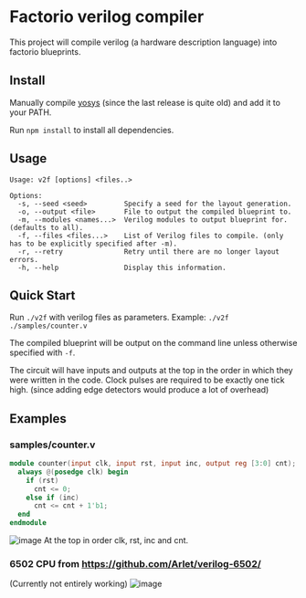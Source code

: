 # Factorio verilog compiler

This project will compile verilog (a hardware description language) into factorio blueprints.

## Install
Manually compile [yosys](https://github.com/YosysHQ/yosys) (since the last release is quite old) and add it to your PATH.

Run ``` npm install ``` to install all dependencies.

## Usage
```
Usage: v2f [options] <files..>

Options:
  -s, --seed <seed>         Specify a seed for the layout generation.
  -o, --output <file>       File to output the compiled blueprint to.
  -m, --modules <names...>  Verilog modules to output blueprint for. (defaults to all).
  -f, --files <files...>    List of Verilog files to compile. (only has to be explicitly specified after -m).
  -r, --retry               Retry until there are no longer layout errors.
  -h, --help                Display this information.
```
## Quick Start
Run ```./v2f``` with verilog files as parameters. Example: `./v2f ./samples/counter.v`

The compiled blueprint will be output on the command line unless otherwise specified with `-f`.

The circuit will have inputs and outputs at the top in the order in which they were written in the code.
Clock pulses are required to be exactly one tick high. (since adding edge detectors would produce a lot of overhead)

## Examples

### samples/counter.v
```verilog
module counter(input clk, input rst, input inc, output reg [3:0] cnt);
  always @(posedge clk) begin
    if (rst)
      cnt <= 0;
    else if (inc)
      cnt <= cnt + 1'b1;
  end
endmodule
```
![image](https://user-images.githubusercontent.com/35386456/115978416-2c589600-a54d-11eb-8cbd-92d37e0ef3bb.png)
At the top in order clk, rst, inc and cnt.

### 6502 CPU from https://github.com/Arlet/verilog-6502/
(Currently not entirely working)
![image](https://user-images.githubusercontent.com/35386456/115978429-54e09000-a54d-11eb-8d4e-48d7d9fc68c2.png)

